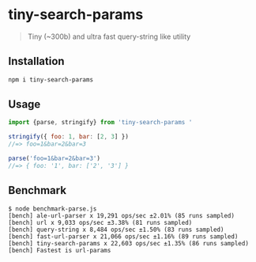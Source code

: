 # tiny-search-params

> Tiny (~300b) and ultra fast query-string like utility

## Installation

```sh
npm i tiny-search-params
```

## Usage

```js
import {parse, stringify} from 'tiny-search-params '

stringify({ foo: 1, bar: [2, 3] })
//=> foo=1&bar=2&bar=3

parse('foo=1&bar=2&bar=3')
//=> { foo: '1', bar: ['2', '3'] }
```

## Benchmark

```
$ node benchmark-parse.js
[bench] ale-url-parser x 19,291 ops/sec ±2.01% (85 runs sampled)
[bench] url x 9,033 ops/sec ±3.38% (81 runs sampled)
[bench] query-string x 8,484 ops/sec ±1.50% (83 runs sampled)
[bench] fast-url-parser x 21,066 ops/sec ±1.16% (89 runs sampled)
[bench] tiny-search-params x 22,603 ops/sec ±1.35% (86 runs sampled)
[bench] Fastest is url-params
```